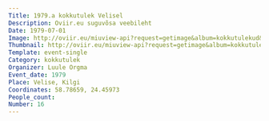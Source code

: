 ```yaml
---
Title: 1979.a kokkutulek Velisel
Description: Oviir.eu suguvõsa veebileht
Date: 1979-07-01
Image: http://oviir.eu/miuview-api?request=getimage&album=kokkutulekud&item=1979-16.-kokkutulek-kilgil.jpg&size=1200&mode=longest
Thumbnail: http://oviir.eu/miuview-api?request=getimage&album=kokkutulekud&item=1979-16.-kokkutulek-kilgil.jpg&size=600&mode=square
Template: event-single
Category: kokkutulek
Organizer: Luule Orgma
Event_date: 1979
Place: Velise, Kilgi
Coordinates: 58.78659, 24.45973
People_count:
Number: 16
---
```

